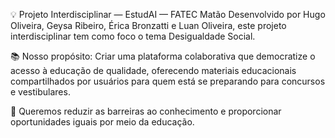 💡 Projeto Interdisciplinar — EstudAI — FATEC Matão
Desenvolvido por Hugo Oliveira, Geysa Ribeiro, Érica Bronzatti e Luan Oliveira, este projeto interdisciplinar tem como foco o tema Desigualdade Social.

📚 Nosso propósito: Criar uma plataforma colaborativa que democratize o acesso à educação de qualidade, oferecendo materiais educacionais compartilhados por usuários para quem está se preparando para concursos e vestibulares.

🚀 Queremos reduzir as barreiras ao conhecimento e proporcionar oportunidades iguais por meio da educação.
